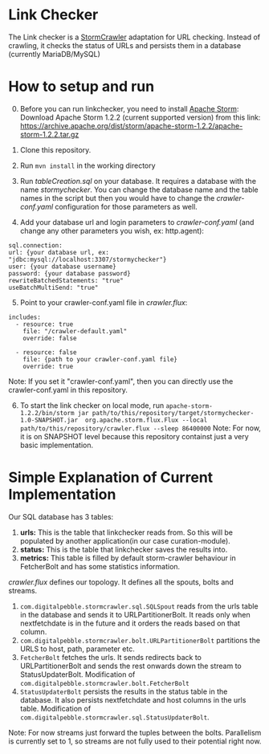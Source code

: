 # Link Checker
The Link checker is a [StormCrawler](https://github.com/DigitalPebble/storm-crawler) 
adaptation for URL checking. Instead of crawling, it checks the status of URLs and
persists them in a database (currently MariaDB/MySQL)

# How to setup and run

0. Before you can run linkchecker, you need to install [Apache Storm](https://storm.apache.org/):
Download Apache Storm 1.2.2 (current supported version) from this link: https://archive.apache.org/dist/storm/apache-storm-1.2.2/apache-storm-1.2.2.tar.gz

1. Clone this repository.

2. Run `mvn install` in the working directory

3. Run *tableCreation.sql* on your database. It requires a database with the name *stormychecker*. You can change the database name and the table names in the script but then you would have to change the *crawler-conf.yaml* configuration for those parameters as well.

4. Add your database url and login parameters to *crawler-conf.yaml* (and change any other parameters you wish, ex: http.agent):
  ```
  sql.connection:
  url: {your database url, ex: "jdbc:mysql://localhost:3307/stormychecker"}
  user: {your database username}
  password: {your database password}
  rewriteBatchedStatements: "true"
  useBatchMultiSend: "true"
  ```
5. Point to your crawler-conf.yaml file in *crawler.flux*:
  ```
  includes:
    - resource: true
      file: "/crawler-default.yaml"
      override: false

    - resource: false
      file: {path to your crawler-conf.yaml file}
      override: true
  ```
  Note: If you set it "crawler-conf.yaml", then you can directly use the crawler-conf.yaml in this repository.

6. To start the link checker on local mode, run `apache-storm-1.2.2/bin/storm jar path/to/this/repository/target/stormychecker-1.0-SNAPSHOT.jar  org.apache.storm.flux.Flux --local path/to/this/repository/crawler.flux --sleep 86400000`
  Note: For now, it is on SNAPSHOT level because this repository containst just a very basic implementation.
  
  
# Simple Explanation of Current Implementation

Our SQL database has 3 tables:
1. **urls:** This is the table that linkchecker reads from. So this will be populated by another application(in our case curation-module).
2. **status:** This is the table that linkchecker saves the results into.
3. **metrics:** This table is filled by default storm-crawler behaviour in FetcherBolt and has some statistics information.

*crawler.flux* defines our topology. It defines all the spouts, bolts and streams.
1. `com.digitalpebble.stormcrawler.sql.SQLSpout` reads from the urls table in the database and sends it to URLPartitionerBolt. It reads only when nextfetchdate is in the future and it orders the reads based on that column.
2. `com.digitalpebble.stormcrawler.bolt.URLPartitionerBolt` partitions the URLS to host, path, parameter etc.
3. `FetcherBolt` fetches the urls. It sends redirects back to URLPartitionerBolt and sends the rest onwards down the stream to StatusUpdaterBolt. Modification of  `com.digitalpebble.stormcrawler.bolt.FetcherBolt`
4. `StatusUpdaterBolt` persists the results in the status table in the database. It also persists nextfetchdate and host columns in the urls table. Modification of `com.digitalpebble.stormcrawler.sql.StatusUpdaterBolt`.

Note: For now streams just forward the tuples between the bolts. Parallelism is currently set to 1, so streams are not fully used to their potential right now.

